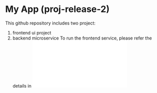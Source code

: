 # My App (proj-release-2)

This github repository includes two project:

1. frontend ui project
2. backend microservice
   To run the frontend service, please refer the details in ![RELEASE.md](/README.md)
